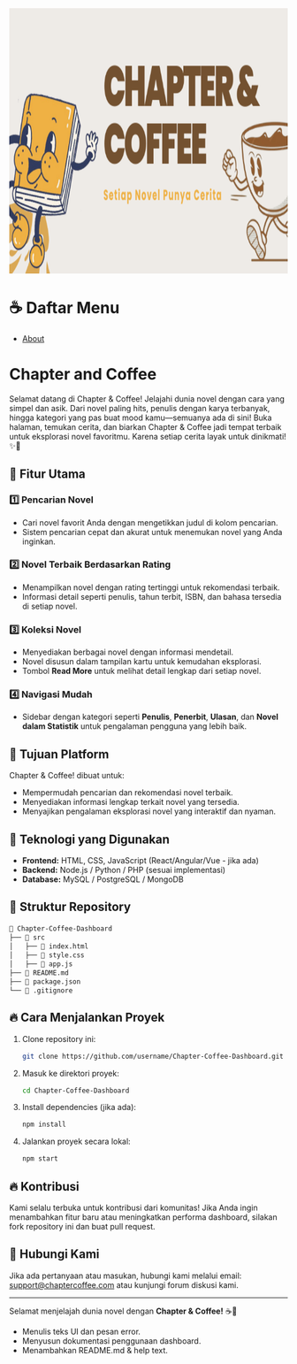 <div align="center">
  <img width="1920" height="480" src="https://github.com/Adibun-jpg/MDS---Kelompok-5---Data-Novel/blob/main/Image/Header%20Chapter%20%26%20Coffee%20.png">
</div>

# ☕ Daftar Menu
- [About](#chapter-and-coffee)


# Chapter and Coffee
Selamat datang di Chapter & Coffee! Jelajahi dunia novel dengan cara yang simpel dan asik. Dari novel paling hits, penulis dengan karya terbanyak, hingga kategori yang pas buat mood kamu—semuanya ada di sini! Buka halaman, temukan cerita, dan biarkan Chapter & Coffee jadi tempat terbaik untuk eksplorasi novel favoritmu. Karena setiap cerita layak untuk dinikmati! ✨📖

## 📌 Fitur Utama

### 1️⃣ Pencarian Novel
- Cari novel favorit Anda dengan mengetikkan judul di kolom pencarian.
- Sistem pencarian cepat dan akurat untuk menemukan novel yang Anda inginkan.

### 2️⃣ Novel Terbaik Berdasarkan Rating
- Menampilkan novel dengan rating tertinggi untuk rekomendasi terbaik.
- Informasi detail seperti penulis, tahun terbit, ISBN, dan bahasa tersedia di setiap novel.

### 3️⃣ Koleksi Novel
- Menyediakan berbagai novel dengan informasi mendetail.
- Novel disusun dalam tampilan kartu untuk kemudahan eksplorasi.
- Tombol **Read More** untuk melihat detail lengkap dari setiap novel.

### 4️⃣ Navigasi Mudah
- Sidebar dengan kategori seperti **Penulis**, **Penerbit**, **Ulasan**, dan **Novel dalam Statistik** untuk pengalaman pengguna yang lebih baik.

## 🎯 Tujuan Platform
Chapter & Coffee! dibuat untuk:
- Mempermudah pencarian dan rekomendasi novel terbaik.
- Menyediakan informasi lengkap terkait novel yang tersedia.
- Menyajikan pengalaman eksplorasi novel yang interaktif dan nyaman.

## 🚀 Teknologi yang Digunakan
- **Frontend:** HTML, CSS, JavaScript (React/Angular/Vue - jika ada)
- **Backend:** Node.js / Python / PHP (sesuai implementasi)
- **Database:** MySQL / PostgreSQL / MongoDB

## 📂 Struktur Repository
```
📂 Chapter-Coffee-Dashboard
├── 📁 src
│   ├── 📄 index.html
│   ├── 📄 style.css
│   ├── 📄 app.js
├── 📄 README.md
├── 📄 package.json
└── 📄 .gitignore
```

## 🔥 Cara Menjalankan Proyek
1. Clone repository ini:
   ```sh
   git clone https://github.com/username/Chapter-Coffee-Dashboard.git
   ```
2. Masuk ke direktori proyek:
   ```sh
   cd Chapter-Coffee-Dashboard
   ```
3. Install dependencies (jika ada):
   ```sh
   npm install
   ```
4. Jalankan proyek secara lokal:
   ```sh
   npm start
   ```

## 🔥 Kontribusi
Kami selalu terbuka untuk kontribusi dari komunitas! Jika Anda ingin menambahkan fitur baru atau meningkatkan performa dashboard, silakan fork repository ini dan buat pull request.

## 📩 Hubungi Kami
Jika ada pertanyaan atau masukan, hubungi kami melalui email: support@chaptercoffee.com atau kunjungi forum diskusi kami.

---
Selamat menjelajah dunia novel dengan **Chapter & Coffee!** ☕📖





- Menulis teks UI dan pesan error.
- Menyusun dokumentasi penggunaan dashboard.
- Menambahkan README.md & help text.
